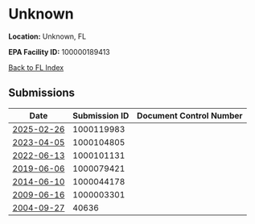# Unknown

**Location:** Unknown, FL

**EPA Facility ID:** 100000189413

[Back to FL Index](../../index.md)

## Submissions

| Date | Submission ID | Document Control Number |
|------|--------------|-------------------------|
| [2025-02-26](submissions/1000119983.md) | 1000119983 |  |
| [2023-04-05](submissions/1000104805.md) | 1000104805 |  |
| [2022-06-13](submissions/1000101131.md) | 1000101131 |  |
| [2019-06-06](submissions/1000079421.md) | 1000079421 |  |
| [2014-06-10](submissions/1000044178.md) | 1000044178 |  |
| [2009-06-16](submissions/1000003301.md) | 1000003301 |  |
| [2004-09-27](submissions/40636.md) | 40636 |  |
